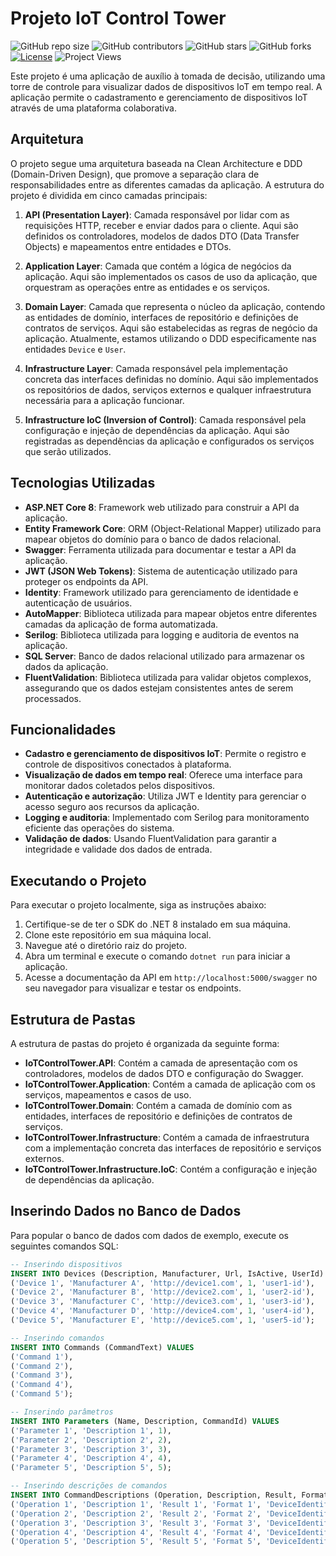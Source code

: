 # Projeto IoT Control Tower

![GitHub repo size](https://img.shields.io/github/repo-size/Pedrolustosa/IoTControlTower)
![GitHub contributors](https://img.shields.io/github/contributors/Pedrolustosa/IoTControlTower)
![GitHub stars](https://img.shields.io/github/stars/Pedrolustosa/IoTControlTower?style=social)
![GitHub forks](https://img.shields.io/github/forks/Pedrolustosa/IoTControlTower?style=social)
[![License](https://img.shields.io/badge/License-MIT-blue.svg)](https://opensource.org/licenses/MIT)
![Project Views](https://komarev.com/ghpvc/?username=SeuUsuario&label=Project%20Views&color=brightgreen)

Este projeto é uma aplicação de auxílio à tomada de decisão, utilizando uma torre de controle para visualizar dados de dispositivos IoT em tempo real. A aplicação permite o cadastramento e gerenciamento de dispositivos IoT através de uma plataforma colaborativa.

## Arquitetura

O projeto segue uma arquitetura baseada na Clean Architecture e DDD (Domain-Driven Design), que promove a separação clara de responsabilidades entre as diferentes camadas da aplicação. A estrutura do projeto é dividida em cinco camadas principais:

1. **API (Presentation Layer)**: Camada responsável por lidar com as requisições HTTP, receber e enviar dados para o cliente. Aqui são definidos os controladores, modelos de dados DTO (Data Transfer Objects) e mapeamentos entre entidades e DTOs.

2. **Application Layer**: Camada que contém a lógica de negócios da aplicação. Aqui são implementados os casos de uso da aplicação, que orquestram as operações entre as entidades e os serviços.

3. **Domain Layer**: Camada que representa o núcleo da aplicação, contendo as entidades de domínio, interfaces de repositório e definições de contratos de serviços. Aqui são estabelecidas as regras de negócio da aplicação. Atualmente, estamos utilizando o DDD especificamente nas entidades `Device` e `User`.

4. **Infrastructure Layer**: Camada responsável pela implementação concreta das interfaces definidas no domínio. Aqui são implementados os repositórios de dados, serviços externos e qualquer infraestrutura necessária para a aplicação funcionar.

5. **Infrastructure IoC (Inversion of Control)**: Camada responsável pela configuração e injeção de dependências da aplicação. Aqui são registradas as dependências da aplicação e configurados os serviços que serão utilizados.

## Tecnologias Utilizadas

- **ASP.NET Core 8**: Framework web utilizado para construir a API da aplicação.
- **Entity Framework Core**: ORM (Object-Relational Mapper) utilizado para mapear objetos do domínio para o banco de dados relacional.
- **Swagger**: Ferramenta utilizada para documentar e testar a API da aplicação.
- **JWT (JSON Web Tokens)**: Sistema de autenticação utilizado para proteger os endpoints da API.
- **Identity**: Framework utilizado para gerenciamento de identidade e autenticação de usuários.
- **AutoMapper**: Biblioteca utilizada para mapear objetos entre diferentes camadas da aplicação de forma automatizada.
- **Serilog**: Biblioteca utilizada para logging e auditoria de eventos na aplicação.
- **SQL Server**: Banco de dados relacional utilizado para armazenar os dados da aplicação.
- **FluentValidation**: Biblioteca utilizada para validar objetos complexos, assegurando que os dados estejam consistentes antes de serem processados.

## Funcionalidades

- **Cadastro e gerenciamento de dispositivos IoT**: Permite o registro e controle de dispositivos conectados à plataforma.
- **Visualização de dados em tempo real**: Oferece uma interface para monitorar dados coletados pelos dispositivos.
- **Autenticação e autorização**: Utiliza JWT e Identity para gerenciar o acesso seguro aos recursos da aplicação.
- **Logging e auditoria**: Implementado com Serilog para monitoramento eficiente das operações do sistema.
- **Validação de dados**: Usando FluentValidation para garantir a integridade e validade dos dados de entrada.

## Executando o Projeto

Para executar o projeto localmente, siga as instruções abaixo:

1. Certifique-se de ter o SDK do .NET 8 instalado em sua máquina.
2. Clone este repositório em sua máquina local.
3. Navegue até o diretório raiz do projeto.
4. Abra um terminal e execute o comando `dotnet run` para iniciar a aplicação.
5. Acesse a documentação da API em `http://localhost:5000/swagger` no seu navegador para visualizar e testar os endpoints.

## Estrutura de Pastas

A estrutura de pastas do projeto é organizada da seguinte forma:

- **IoTControlTower.API**: Contém a camada de apresentação com os controladores, modelos de dados DTO e configuração do Swagger.
- **IoTControlTower.Application**: Contém a camada de aplicação com os serviços, mapeamentos e casos de uso.
- **IoTControlTower.Domain**: Contém a camada de domínio com as entidades, interfaces de repositório e definições de contratos de serviços.
- **IoTControlTower.Infrastructure**: Contém a camada de infraestrutura com a implementação concreta das interfaces de repositório e serviços externos.
- **IoTControlTower.Infrastructure.IoC**: Contém a configuração e injeção de dependências da aplicação.

## Inserindo Dados no Banco de Dados

Para popular o banco de dados com dados de exemplo, execute os seguintes comandos SQL:

```sql
-- Inserindo dispositivos
INSERT INTO Devices (Description, Manufacturer, Url, IsActive, UserId) VALUES
('Device 1', 'Manufacturer A', 'http://device1.com', 1, 'user1-id'),
('Device 2', 'Manufacturer B', 'http://device2.com', 1, 'user2-id'),
('Device 3', 'Manufacturer C', 'http://device3.com', 1, 'user3-id'),
('Device 4', 'Manufacturer D', 'http://device4.com', 1, 'user4-id'),
('Device 5', 'Manufacturer E', 'http://device5.com', 1, 'user5-id');

-- Inserindo comandos
INSERT INTO Commands (CommandText) VALUES
('Command 1'),
('Command 2'),
('Command 3'),
('Command 4'),
('Command 5');

-- Inserindo parâmetros
INSERT INTO Parameters (Name, Description, CommandId) VALUES
('Parameter 1', 'Description 1', 1),
('Parameter 2', 'Description 2', 2),
('Parameter 3', 'Description 3', 3),
('Parameter 4', 'Description 4', 4),
('Parameter 5', 'Description 5', 5);

-- Inserindo descrições de comandos
INSERT INTO CommandDescriptions (Operation, Description, Result, Format, DeviceIdentifier, DeviceId, CommandId) VALUES
('Operation 1', 'Description 1', 'Result 1', 'Format 1', 'DeviceIdentifier 1', 1, 1),
('Operation 2', 'Description 2', 'Result 2', 'Format 2', 'DeviceIdentifier 2', 2, 2),
('Operation 3', 'Description 3', 'Result 3', 'Format 3', 'DeviceIdentifier 3', 3, 3),
('Operation 4', 'Description 4', 'Result 4', 'Format 4', 'DeviceIdentifier 4', 4, 4),
('Operation 5', 'Description 5', 'Result 5', 'Format 5', 'DeviceIdentifier 5', 5, 5);
